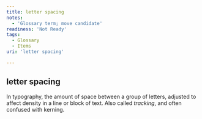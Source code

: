 ```yaml
---
title: letter spacing
notes:
  - 'Glossary term; move candidate'
readiness: 'Not Ready'
tags:
  - Glossary
  - Items
uri: 'letter spacing'

---
```

## letter spacing

In typography, the amount of space between a group of letters, adjusted to affect density in a line or block of text. Also called *tracking*, and often confused with kerning.

